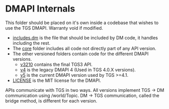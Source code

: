 # DMAPI Internals

This folder should be placed on it's own inside a codebase that wishes to use the TGS DMAPI. Warranty void if modified.

-   [includes.dm](./includes.dm) is the file that should be included by DM code, it handles including the rest.
-   The [core](./core) folder includes all code not directly part of any API version.
-   The other versioned folders contain code for the different DMAPI versions.
    -   [v3210](./v3210) contains the final TGS3 API.
    -   [v4](./v4) is the legacy DMAPI 4 (Used in TGS 4.0.X versions).
    -   [v5](./v5) is the current DMAPI version used by TGS >=4.1.
-   [LICENSE](./LICENSE) is the MIT license for the DMAPI.

APIs communicate with TGS in two ways. All versions implement TGS -> DM communication using /world/Topic. DM -> TGS communication, called the bridge method, is different for each version.

